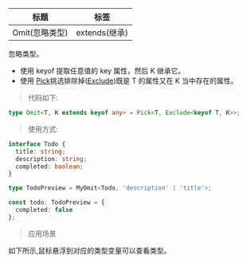 | 标题           | 标签          |
| -------------- | ------------- |
| Omit(忽略类型) | extends(继承) |

忽略类型。

- 使用 keyof 提取任意值的 key 属性，然后 K 继承它。
- 使用 [Pick](codes/typescript/Pick.md)挑选排除掉([Exclude](codes/typescript/Exclude.md))既是 T 的属性又在 K 当中存在的属性。

> 代码如下:

```ts
type Omit<T, K extends keyof any> = Pick<T, Exclude<keyof T, K>>;
```

> 使用方式:

```ts
interface Todo {
  title: string;
  description: string;
  completed: boolean;
}

type TodoPreview = MyOmit<Todo, 'description' | 'title'>;

const todo: TodoPreview = {
  completed: false
};
```

> 应用场景

如下所示,鼠标悬浮到对应的类型变量可以查看类型。

<div class="code-editor" data-url="codes/typescript/demo/Omit.ts" data-language="typescript"></div>
